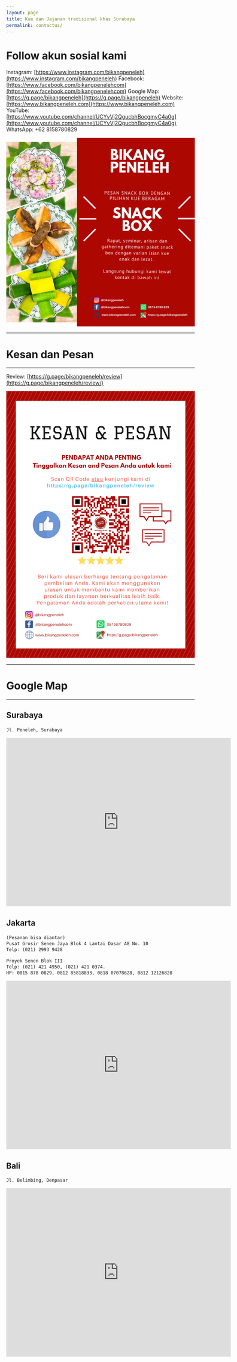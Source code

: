 ```yaml
---
layout: page
title: Kue dan Jajanan tradisional khas Surabaya
permalink: contactus/
---
```


# Follow akun sosial kami
Instagram: [https://www.instagram.com/bikangpeneleh](https://www.instagram.com/bikangpeneleh)
Facebook: [https://www.facebook.com/bikangpenelehcom](https://www.facebook.com/bikangpenelehcom)
Google Map: [https://g.page/bikangpeneleh](https://g.page/bikangpeneleh)
Website: [https://www.bikangpeneleh.com](https://www.bikangpeneleh.com)
YouTube: [https://www.youtube.com/channel/UCYvVj2QgucbhBocgmyC4a0g](https://www.youtube.com/channel/UCYvVj2QgucbhBocgmyC4a0g)
WhatsApp: +62 8158780829

![Snack Box](/media/snackbox.png)

---
# Kesan dan Pesan
---
Review: [https://g.page/bikangpeneleh/review](https://g.page/bikangpeneleh/review/)

![Review](/media/review.png)

---
# Google Map
---

## Surabaya
```
Jl. Peneleh, Surabaya
```
<iframe src="https://www.google.com/maps/embed?pb=!1m18!1m12!1m3!1d3957.905749991996!2d112.73591631409391!3d-7.2515669947654855!2m3!1f0!2f0!3f0!3m2!1i1024!2i768!4f13.1!3m3!1m2!1s0x2dd7f941f1ac7feb%3A0xd4fcdc2737f110eb!2sBikang+cake+Peneleh!5e0!3m2!1sen!2s!4v1504519296100" width="600" height="450" frameborder="0" style="border:0" allowfullscreen></iframe><br>

## Jakarta
```
(Pesanan bisa diantar)
Pusat Grosir Senen Jaya Blok 4 Lantai Dasar A8 No. 10
Telp: (021) 2993 9428
```
```
Proyek Senen Blok III
Telp: (021) 421 4950, (021) 421 0374.
HP: 0815 878 0829, 0812 85818833, 0818 07078628, 0812 12126828
```

<iframe src="https://www.google.com/maps/embed?pb=!1m18!1m12!1m3!1d3966.664080066394!2d106.84088471476886!3d-6.175705695528928!2m3!1f0!2f0!3f0!3m2!1i1024!2i768!4f13.1!3m3!1m2!1s0x0%3A0x192a0c035f8a9d86!2sBikang+Peneleh+Senen!5e0!3m2!1sen!2s!4v1504519029275" width="600" height="450" frameborder="0" style="border:0" allowfullscreen></iframe><br>

## Bali
```
Jl. Belimbing, Denpasar
```

<iframe src="https://www.google.com/maps/embed?pb=!1m18!1m12!1m3!1d3944.4057740569!2d115.2198373901206!3d-8.652902127454006!2m3!1f0!2f0!3f0!3m2!1i1024!2i768!4f13.1!3m3!1m2!1s0x2dd2409c39e4c113%3A0xe23f60bf3dae1759!2sBikang+Peneleh!5e0!3m2!1sen!2ssg!4v1519661993897" width="600" height="450" frameborder="0" style="border:0" allowfullscreen></iframe><br>
